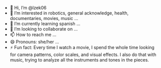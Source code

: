 - 👋 Hi, I’m @lzek06
- 👀 I’m interested in robotics, general acknowledge, health, documentaries, movies, music ...
- 🌱 I’m currently learning spanish ...
- 💞️ I’m looking to collaborate on  ...
- 📫 How to reach me ...
- 😄 Pronouns: she/her ...
- ⚡ Fun fact: Every time I watch a movie, I spend the whole time looking for camera patterns, color scales, and visual effects. I also do that with music, trying to analyze all the instruments and tones in the pieces.

<!---
lzek06/lzek06 is a ✨ special ✨ repository because its `README.md` (this file) appears on your GitHub profile.
You can click the Preview link to take a look at your changes.
--->
